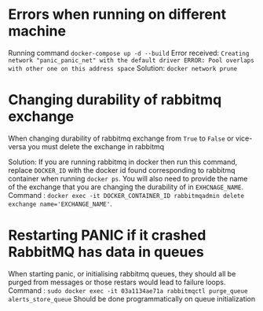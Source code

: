 # Errors when running on different machine

Running command `docker-compose up -d --build`
Error received: `Creating network "panic_panic_net" with the default driver ERROR: Pool overlaps with other one on this address space`
Solution: `docker network prune`

# Changing durability of rabbitmq exchange

When changing durability of rabbitmq exchange from `True` to `False` or vice-versa you must delete the exchange in rabbitmq

Solution:
If you are running rabbitmq in docker then run this command, replace `DOCKER_ID` with the docker id found corresponding to rabbitmq container when running
`docker ps`. You will also need to provide the name of the exchange that you are changing the durability of in `EXHCNAGE_NAME`. Command : `docker exec -it DOCKER_CONTAINER_ID rabbitmqadmin delete exchange name='EXCHANGE_NAME'`.


# Restarting PANIC if it crashed RabbitMQ has data in queues

When starting panic, or initialising rabbitmq queues, they should all be purged
from messages or those restars would lead to failure loops.
Command : `sudo docker exec -it 03a1134ae71a rabbitmqctl purge_queue alerts_store_queue`
Should be done programmatically on queue initialization
